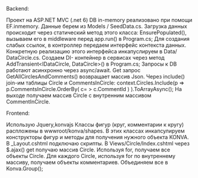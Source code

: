Backend:

Проект на ASP.NET MVC (.net 6)
DB in-memory реализовано при помощи EF.inmemory. Данные берем из Models / SeedData.cs. Загрузка данных происходит через статический метод этого класса: EnsurePopulated(), вызываем его в middleware  перед app.run() в Program.cs;
	Для создания слабых ссылок, в контроллер передаем интерфейс контекста данных. Конкретную реализацию этого интерфейса инкапуслируем в Data/ DataCircle.cs. Создаем DI- контейнер в сервисах через метод AddTransient<IDataCircle, DataCircle>() в Program.cs; 
	Запросы к DB работают асинхронно через async/await.
Get запрос GetAllCirclesAndComments() возвращает  массив Json.  Через  include() join-им таблицы Circle и CommentsInCircle: context.Circles.Include(p => p.CommentsInCircle.OrderBy( c= > c.CommentId ) ).ToArrayAsync();
На выходе получаем массив Circle с внутренним массивом CommentInCircle.

Frontend:

Использую Jquery,konvajs
	Классы фигур (круг, комментарии к кругу) распложены в wwwroot/konva/shapes.
В этих классах инкапсулируем конструкторы фигур и методы для получения нужного объекта KONVA.
В _Layout.cshtml  подключаю скрипты.
В Views/Circle/Index.cshtml через $.ajax() get получаю массив Circle. Используя for, получаем все объекты Circle. Для каждого Circle, используя for по внутреннему массиву, получаем объекты комментариев. Объединяем все в Konva.Group();


